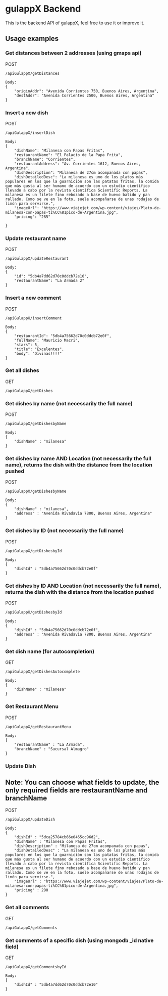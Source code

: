 # gulappX Backend

This is the backend API of gulappX, feel free to use it or improve it.

## Usage examples


### Get distances between 2 addresses (using gmaps api)

POST
```
/apiGulappX/getDistances

Body:
{
	"originAddr": "Avenida Corrientes 750, Buenos Aires, Argentina",
	"destAddr": "Avenida Corrientes 2500, Buenos Aires, Argentina"
}
```

### Insert a new dish

POST
```
/apiGulappX/insertDish

Body:
{
	"dishName": "Milanesa con Papas Fritas",
	"restaurantName": "El Palacio de la Papa Frita",
	"branchName": "Corrientes",
	"restaurantAddress": "Av. Corrientes 1612, Buenos Aires, Argentina",
	"dishDescription": "Milanesa de 27cm acompanada con papas",
	"dishDetailedDesc": "La milanesa es uno de los platos más populares en los que la guarnición son las patatas fritas, la comida que más gusta al ser humano de acuerdo con un estudio científico llevado a cabo por la revista científica Scientific Reports. La milanesa es un filete fino rebozado a base de huevo batido y pan rallado. Como se ve en la foto, suele acompañarse de unas rodajas de limón para servirse.",
	"imageUrl": "https://www.viajejet.com/wp-content/viajes/Plato-de-milanesa-con-papas-ti%CC%81pico-de-Argentina.jpg",
	"pricing": "285"

}

```

### Update restaurant name

POST
```
/apiGulappX/updateRestaurant

Body:
{
	"id": "5db4a7dd62d70c0ddcb72e10",
	"restaurantName": "La Armada 2"
}

```


### Insert a new comment

POST
```
/apiGulappX/insertComment

Body:
{
	"restaurantId": "5db4a75662d70c0ddcb72e0f",
	"fullName": "Mauricio Macri",
	"stars": 5,
	"title": "Excelentes",
	"body": "Divinas!!!!"
}
```


### Get all dishes

GET
```
/apiGulappX/getDishes
```

### Get dishes by name (not necessarily the full name)
POST
```
/apiGulappX/getDishesbyName

Body:
{
	"dishName" : "milanesa"
}
```

### Get dishes by name AND Location (not necessarily the full name), returns the dish with the distance from the location pushed
POST
```
/apiGulappX/getDishesbyName

Body:
{
	"dishName" : "milanesa",
	"address" : "Avenida Rivadavia 7800, Buenos Aires, Argentina"
}
```


### Get dishes by ID (not necessarily the full name)
POST
```
/apiGulappX/getDishesbyId

Body:
{
	"dishId" : "5db4a75662d70c0ddcb72e0f"
}
```


### Get dishes by ID AND Location (not necessarily the full name), returns the dish with the distance from the location pushed
POST
```
/apiGulappX/getDishesbyId

Body:
{
	"dishId" : "5db4a75662d70c0ddcb72e0f",
	"address" : "Avenida Rivadavia 7800, Buenos Aires, Argentina"
}
```

### Get dish name (for autocompletion)
GET
```
/apiGulappX/getDishesAutocomplete

Body:
{
	"dishName" : "milanesa"
}
```

### Get Restaurant Menu
POST
```
/apiGulappX/getRestaurantMenu

Body:
{
	"restaurantName" : "La Armada",
	"branchName" : "Sucursal Almagro"
}
```

### Update Dish

## Note: You can choose what fields to update, the only required fields are restaurantName and branchName
POST
```
/apiGulappX/updateDish

Body:
{
	"dishId" : "5dca25784cb66e0465cc96d2",
	"dishName" : "Milanesa con Papas Fritas", 
	"dishDescription" : "Milanesa de 27cm acompanada con papas",
	"dishDetailedDesc" : "La milanesa es uno de los platos más populares en los que la guarnición son las patatas fritas, la comida que más gusta al ser humano de acuerdo con un estudio científico llevado a cabo por la revista científica Scientific Reports. La milanesa es un filete fino rebozado a base de huevo batido y pan rallado. Como se ve en la foto, suele acompañarse de unas rodajas de limón para servirse.",
	"imageUrl" : "https://www.viajejet.com/wp-content/viajes/Plato-de-milanesa-con-papas-ti%CC%81pico-de-Argentina.jpg",
	"pricing" : 290
}
```


### Get all comments

GET
```
/apiGulappX/getComments
```

### Get comments of a specific dish (using mongodb _id native field)
GET
```
/apiGulappX/getCommentsbyId

Body:
{ 
	"dishId" : "5db4a7dd62d70c0ddcb72e10"
}

